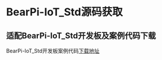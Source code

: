 # BearPi-IoT_Std源码获取

## 适配BearPi-IoT_Std开发板及案例代码下载

BearPi-IoT_Std开发板案例代码[下载地址](https://gitee.com/bearpi/bearpi-iot_std/repository/archive/master.zip)


